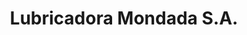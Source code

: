 ---
title: "Lubricadora Mondada S.A."
url: /guayaquil/lubricadora-mondada-s-a/
shop: reparación de automóviles
---